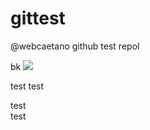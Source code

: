 # gittest
@webcaetano github test repol

bk
![](https://storage.googleapis.com/material-icons/external-assets/v2/icons/svg/ic_visibility_black_24px.svg)


test
test


test<br>
test
